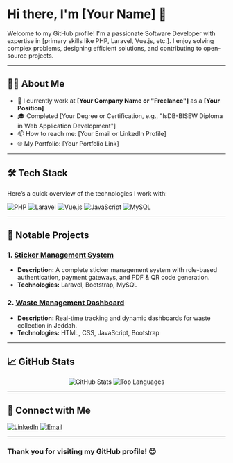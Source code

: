 # Hi there, I'm [Your Name] 👋

Welcome to my GitHub profile! I'm a passionate Software Developer with expertise in [primary skills like PHP, Laravel, Vue.js, etc.]. I enjoy solving complex problems, designing efficient solutions, and contributing to open-source projects. 

---

## 🧑‍💻 About Me

- 💼 I currently work at **[Your Company Name or "Freelance"]** as a **[Your Position]**
- 🎓 Completed [Your Degree or Certification, e.g., "IsDB-BISEW Diploma in Web Application Development"]
- 📫 How to reach me: [Your Email or LinkedIn Profile]
- 🌐 My Portfolio: [Your Portfolio Link]

---

## 🛠️ Tech Stack

Here’s a quick overview of the technologies I work with:

![PHP](https://img.shields.io/badge/-PHP-777BB4?style=for-the-badge&logo=php&logoColor=white)
![Laravel](https://img.shields.io/badge/-Laravel-FF2D20?style=for-the-badge&logo=laravel&logoColor=white)
![Vue.js](https://img.shields.io/badge/-Vue.js-4FC08D?style=for-the-badge&logo=vue.js&logoColor=white)
![JavaScript](https://img.shields.io/badge/-JavaScript-F7DF1E?style=for-the-badge&logo=javascript&logoColor=black)
![MySQL](https://img.shields.io/badge/-MySQL-4479A1?style=for-the-badge&logo=mysql&logoColor=white)

---

## 📂 Notable Projects

### 1. [Sticker Management System](https://github.com/yourusername/sticker-management)
- **Description:** A complete sticker management system with role-based authentication, payment gateways, and PDF & QR code generation.
- **Technologies:** Laravel, Bootstrap, MySQL

### 2. [Waste Management Dashboard](https://github.com/yourusername/waste-management)
- **Description:** Real-time tracking and dynamic dashboards for waste collection in Jeddah.
- **Technologies:** HTML, CSS, JavaScript, Bootstrap

---

## 📈 GitHub Stats

<p align="center">
  <img src="https://github-readme-stats.vercel.app/api?username=yourusername&show_icons=true&theme=radical" alt="GitHub Stats" />
  <img src="https://github-readme-stats.vercel.app/api/top-langs/?username=yourusername&layout=compact&theme=radical" alt="Top Languages" />
</p>

---

## 🤝 Connect with Me

[![LinkedIn](https://img.shields.io/badge/-LinkedIn-blue?style=for-the-badge&logo=linkedin&logoColor=white)](https://linkedin.com/in/yourprofile)
[![Email](https://img.shields.io/badge/-Email-c14438?style=for-the-badge&logo=gmail&logoColor=white)](mailto:youremail@gmail.com)

---

### Thank you for visiting my GitHub profile! 😊
